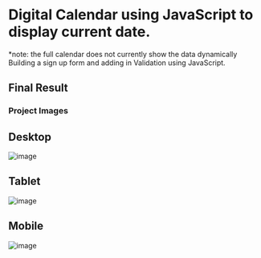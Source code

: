 # Digital Calendar using JavaScript to display current date.
*note: the full calendar does not currently show the data dynamically
Building a sign up form and adding in Validation using JavaScript. 

## Final Result

### Project Images
## Desktop
![image](https://user-images.githubusercontent.com/65924727/137215938-dbca31fd-7c89-4298-a9b8-f673421da5f6.png)

## Tablet
![image](https://user-images.githubusercontent.com/65924727/137215986-7d3df720-78fb-431c-9c69-1ff01131be6c.png)

## Mobile
![image](https://user-images.githubusercontent.com/65924727/137216904-b9e6d7f3-fc45-4f2f-b434-0793f21409e9.png)
